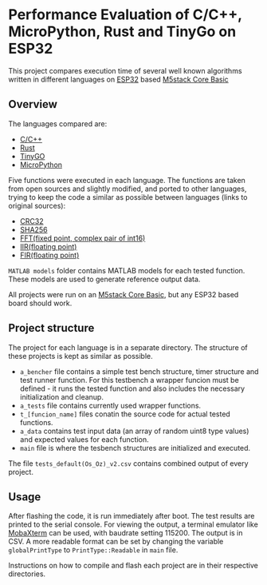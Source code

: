 # Performance Evaluation of C/C++, MicroPython, Rust and TinyGo on ESP32 
This project compares execution time of several well known algorithms written in different languages on [ESP32](https://espressif.com/en/products/hardware/esp32/overview) based [M5stack Core Basic](https://docs.m5stack.com/en/core/basic)

## Overview
The languages compared are:
- [C/C++](https://docs.espressif.com/projects/esp-idf/en/latest/esp32/api-reference/index.html)
- [Rust](https://esp-rs.github.io/book/)
- [TinyGO](https://tinygo.org/docs/reference/microcontrollers/m5stack/)
- [MicroPython](https://docs.micropython.org/en/latest/esp32/tutorial/intro.html)

Five functions were executed in each language. The functions are taken from open sources and slightly modified, and ported to other languages, trying to keep the code a similar as possible between languages (links to original sources):
- [CRC32](https://cs.opensource.google/go/go/+/refs/tags/go1.19.3:src/hash/crc32/crc32_generic.go)
- [SHA256](https://github.com/B-Con/crypto-algorithms/blob/master/sha256_test.c)
- [FFT(fixed point, complex pair of int16)](https://github.com/espressif/esp-dsp/blob/master/modules/fft/fixed/dsps_fft2r_sc16_ansi.c)
- [IIR(floating point)](https://github.com/espressif/esp-dsp/blob/master/modules/iir/biquad/dsps_biquad_f32_ansi.c)
- [FIR(floating point)](https://github.com/espressif/esp-dsp/blob/master/modules/fir/float/dsps_fir_f32_ansi.c)

`MATLAB models` folder contains MATLAB models for each tested function. These models are used to generate reference output data.

All projects were run on an [M5stack Core Basic](https://docs.m5stack.com/en/core/basic), but any ESP32 based board should work.

## Project structure
The project for each language is in a separate directory. The structure of these projects is kept as similar as possible. 
- `a_bencher` file contains a simple test bench structure, timer structure and test runner function. For this testbench a wrapper funcion must be defined - it runs the tested function and also includes the necessary initialization and cleanup. 
- `a_tests` file contains currently used wrapper functions. 
- `t_[funcion_name]` files conatin the source code for actual tested functions.
- `a_data` contains test input data (an array of random uint8 type values) and expected values for each function.
- `main` file is where the tesbench structures are initialized and executed. 

The file `tests_default(Os_Oz)_v2.csv` contains combined output of every project.

## Usage
After flashing the code, it is run immediately after boot. The test results are printed to the serial console. For viewing the output, a terminal emulator like [MobaXterm](https://mobaxterm.mobatek.net/) can be used, with baudrate setting 115200. The output is in CSV. A more readable format can be set by changing the variable `globalPrintType` to `PrintType::Readable` in `main` file.

Instructions on how to compile and flash each project are in their respective directories.
